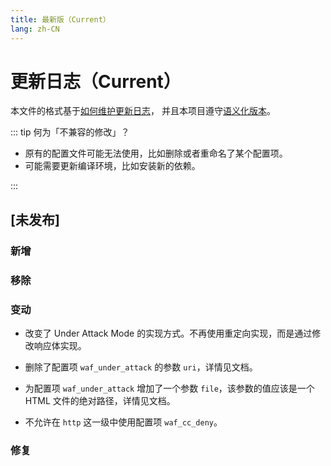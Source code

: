 ```yaml
---
title: 最新版（Current）
lang: zh-CN
---
```


# 更新日志（Current）

本文件的格式基于[如何维护更新日志](https://keepachangelog.com/zh-CN/1.0.0)，
并且本项目遵守[语义化版本](https://semver.org/lang/zh-CN/spec/v2.0.0.html)。

::: tip 何为「不兼容的修改」？

* 原有的配置文件可能无法使用，比如删除或者重命名了某个配置项。
* 可能需要更新编译环境，比如安装新的依赖。

:::


## [未发布]


### 新增


### 移除


### 变动

* 改变了 Under Attack Mode 的实现方式。不再使用重定向实现，而是通过修改响应体实现。

* 删除了配置项 `waf_under_attack` 的参数 `uri`，详情见文档。

* 为配置项 `waf_under_attack` 增加了一个参数 `file`，该参数的值应该是一个 HTML 文件的绝对路径，详情见文档。

* 不允许在 `http` 这一级中使用配置项 `waf_cc_deny`。

### 修复

